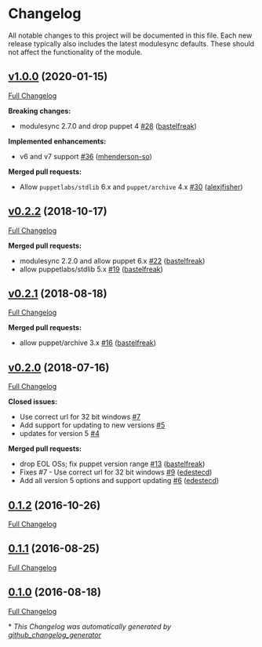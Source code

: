 # Changelog

All notable changes to this project will be documented in this file.
Each new release typically also includes the latest modulesync defaults.
These should not affect the functionality of the module.

## [v1.0.0](https://github.com/voxpupuli/puppet-winlogbeat/tree/v1.0.0) (2020-01-15)

[Full Changelog](https://github.com/voxpupuli/puppet-winlogbeat/compare/v0.2.2...v1.0.0)

**Breaking changes:**

- modulesync 2.7.0 and drop puppet 4 [\#28](https://github.com/voxpupuli/puppet-winlogbeat/pull/28) ([bastelfreak](https://github.com/bastelfreak))

**Implemented enhancements:**

- v6 and v7 support [\#36](https://github.com/voxpupuli/puppet-winlogbeat/pull/36) ([mhenderson-so](https://github.com/mhenderson-so))

**Merged pull requests:**

- Allow `puppetlabs/stdlib` 6.x and `puppet/archive` 4.x [\#30](https://github.com/voxpupuli/puppet-winlogbeat/pull/30) ([alexjfisher](https://github.com/alexjfisher))

## [v0.2.2](https://github.com/voxpupuli/puppet-winlogbeat/tree/v0.2.2) (2018-10-17)

[Full Changelog](https://github.com/voxpupuli/puppet-winlogbeat/compare/v0.2.1...v0.2.2)

**Merged pull requests:**

- modulesync 2.2.0 and allow puppet 6.x [\#22](https://github.com/voxpupuli/puppet-winlogbeat/pull/22) ([bastelfreak](https://github.com/bastelfreak))
- allow puppetlabs/stdlib 5.x [\#19](https://github.com/voxpupuli/puppet-winlogbeat/pull/19) ([bastelfreak](https://github.com/bastelfreak))

## [v0.2.1](https://github.com/voxpupuli/puppet-winlogbeat/tree/v0.2.1) (2018-08-18)

[Full Changelog](https://github.com/voxpupuli/puppet-winlogbeat/compare/v0.2.0...v0.2.1)

**Merged pull requests:**

- allow puppet/archive 3.x [\#16](https://github.com/voxpupuli/puppet-winlogbeat/pull/16) ([bastelfreak](https://github.com/bastelfreak))

## [v0.2.0](https://github.com/voxpupuli/puppet-winlogbeat/tree/v0.2.0) (2018-07-16)

[Full Changelog](https://github.com/voxpupuli/puppet-winlogbeat/compare/0.1.2...v0.2.0)

**Closed issues:**

- Use correct url for 32 bit windows [\#7](https://github.com/voxpupuli/puppet-winlogbeat/issues/7)
- Add support for updating to new versions [\#5](https://github.com/voxpupuli/puppet-winlogbeat/issues/5)
- updates for version 5 [\#4](https://github.com/voxpupuli/puppet-winlogbeat/issues/4)

**Merged pull requests:**

- drop EOL OSs; fix puppet version range [\#13](https://github.com/voxpupuli/puppet-winlogbeat/pull/13) ([bastelfreak](https://github.com/bastelfreak))
- Fixes \#7 - Use correct url for 32 bit windows [\#9](https://github.com/voxpupuli/puppet-winlogbeat/pull/9) ([edestecd](https://github.com/edestecd))
- Add all version 5 options and support updating [\#6](https://github.com/voxpupuli/puppet-winlogbeat/pull/6) ([edestecd](https://github.com/edestecd))

## [0.1.2](https://github.com/voxpupuli/puppet-winlogbeat/tree/0.1.2) (2016-10-26)

[Full Changelog](https://github.com/voxpupuli/puppet-winlogbeat/compare/0.1.1...0.1.2)

## [0.1.1](https://github.com/voxpupuli/puppet-winlogbeat/tree/0.1.1) (2016-08-25)

[Full Changelog](https://github.com/voxpupuli/puppet-winlogbeat/compare/0.1.0...0.1.1)

## [0.1.0](https://github.com/voxpupuli/puppet-winlogbeat/tree/0.1.0) (2016-08-18)

[Full Changelog](https://github.com/voxpupuli/puppet-winlogbeat/compare/d357830d8edb56db7878c839e260eb25536f6208...0.1.0)



\* *This Changelog was automatically generated by [github_changelog_generator](https://github.com/github-changelog-generator/github-changelog-generator)*
